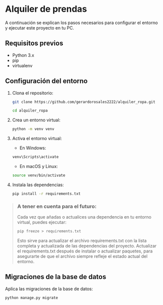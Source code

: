 # Alquiler de prendas

A continuación se explican los pasos necesarios para configurar el entorno y ejecutar este proyecto en tu PC.

## Requisitos previos

- Python 3.x
- pip
- virtualenv

## Configuración del entorno

1. Clona el repositorio:

    ```bash
    git clone https://github.com/gerardorosales2222/alquiler_ropa.git

    cd alquiler_ropa
    ```

2. Crea un entorno virtual:

    ```bash
    python -m venv venv
    ```

3. Activa el entorno virtual:

    - En Windows:

    ```bash
    venv\Scripts\activate
    ```

    - En macOS y Linux:

    ```bash
    source venv/bin/activate
    ```

4. Instala las dependencias:

    ```bash
    pip install -r requirements.txt
    ```
    

> ### A tener en cuenta para el futuro: 
> Cada vez que añadas o actualices una dependencia en tu entorno virtual, puedes ejecutar:
>```bash
>pip freeze > requirements.txt 
>```
>Esto sirve para actualizar el archivo requirements.txt con la lista completa y actualizada de las dependencias del proyecto.
Actualizar el requirements.txt después de instalar o actualizar paquetes, para asegurarte de que el archivo siempre refleje el estado actual del entorno.

## Migraciones de la base de datos

Aplica las migraciones de la base de datos:

```bash
python manage.py migrate
